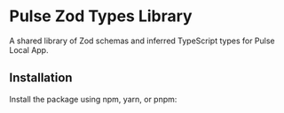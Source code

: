 # Pulse Zod Types Library

A shared library of Zod schemas and inferred TypeScript types for Pulse Local App.

## Installation

Install the package using npm, yarn, or pnpm: